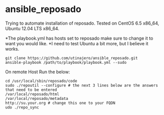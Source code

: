 ansible_reposado
================
Trying to automate installation of reposado. 
Tested on CentOS 6.5 x86_64, Ubuntu 12.04 LTS x86_64.

*The playbook.yml has hosts set to reposado make sure to change it to want you would like.
*I need to test Ubuntu a bit more, but I believe it works. 

	git clone https://github.com/utinajero/ansible_reposado.git 
	ansible-playbook /path/to/playbook/playbook.yml --sudo
On remote Host Run the below:
```
cd /usr/local/sbin/reposado/code
sudo ./repoutil --configure # the next 3 lines below are the answers that need to be entered
/var/local/reposado/html
/var/local/reposado/metadata
http://su.your.org # change this one to your FQDN
udo ./repo_sync
```	
